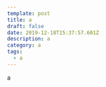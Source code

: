 ```yaml
---
template: post
title: a
draft: false
date: 2019-12-18T15:37:57.601Z
description: a
category: a
tags:
  - a
---
```

a

